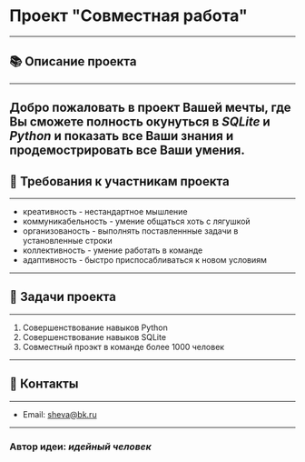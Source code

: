 # Проект "Совместная работа"
---

## 📚 Описание проекта
---
Добро пожаловать в проект Вашей мечты, где Вы сможете полность окунуться в ***SQLite*** и ***Python*** и показать все Ваши знания и продемострировать все Ваши умения.
---

## 🧑‍ Требования к участникам проекта
---
- креативность - нестандартное мышление
- коммуникабельность - умение общаться хоть с лягушкой
- организованость - выполнять поставленнные задачи в установленные строки 
- коллективность - умение работать в команде
- адаптивность - быстро приспосабливаться к новом условиям
---

## 🎫 Задачи проекта
---
1. Совершенствование навыков Python
2. Совершенствование навыков SQLite
3. Совместный проэкт в команде более 1000 человек
---
 
## 💬 Контакты
---
- Email: sheva@bk.ru
---

### Автор идеи: ***идейный человек***